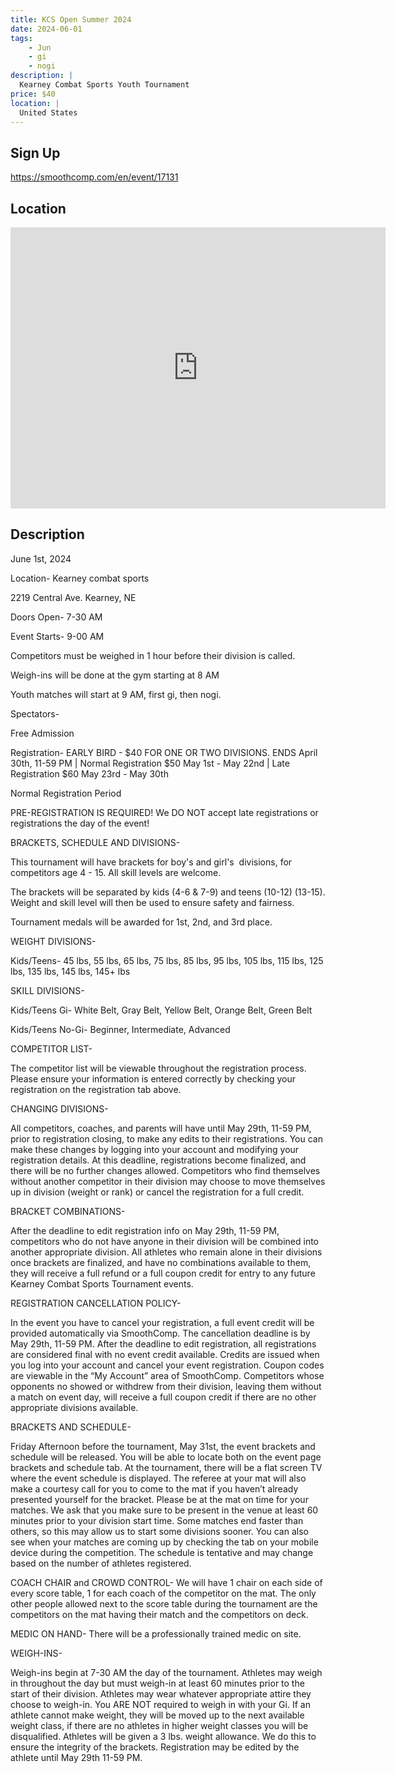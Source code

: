 ```yaml
---
title: KCS Open Summer 2024
date: 2024-06-01
tags:
    - Jun
    - gi 
    - nogi 
description: |
  Kearney Combat Sports Youth Tournament
price: $40
location: |
  United States
---
```

## Sign Up
https://smoothcomp.com/en/event/17131

## Location
<iframe src="https://www.google.com/maps/embed?pb=!1m18!1m12!1m3!1d12345.6789!2d0.0000000!3d0.0000000!2m3!1f0!2f0!3f0!3m2!1i1024!2i768!4f13.1!3m3!1m2!1s0x0%3A0x0!2z0.0000000!5e0!3m2!1sen!2sus!4v1234567890" width="600" height="450" style="border:0;" allowfullscreen="" loading="lazy"></iframe>

## Description
June 1st, 2024


Location- Kearney combat sports


2219 Central Ave. Kearney, NE


Doors Open- 7-30 AM 


Event Starts- 9-00 AM


Competitors must be weighed in 1 hour before their division is called.


Weigh-ins will be done at the gym starting at 8 AM


Youth matches will start at 9 AM, first gi, then nogi.


Spectators-


Free Admission


Registration- EARLY BIRD - $40 FOR ONE OR TWO DIVISIONS. ENDS April 30th, 11-59 PM | Normal Registration $50 May 1st - May 22nd | Late Registration $60 May 23rd - May 30th


Normal Registration Period 


PRE-REGISTRATION IS REQUIRED! We DO NOT accept late registrations or registrations the day of the event!


BRACKETS, SCHEDULE AND DIVISIONS-


This tournament will have brackets for boy's and girl's  divisions, for competitors age 4 - 15. All skill levels are welcome.


The brackets will be separated by kids (4-6 & 7-9) and teens (10-12) (13-15). Weight and skill level will then be used to ensure safety and fairness. 


Tournament medals will be awarded for 1st, 2nd, and 3rd place.


WEIGHT DIVISIONS-



Kids/Teens- 45 lbs, 55 lbs, 65 lbs, 75 lbs, 85 lbs, 95 lbs, 105 lbs, 115 lbs, 125 lbs, 135 lbs, 145 lbs, 145+ lbs



SKILL DIVISIONS-



Kids/Teens Gi- White Belt, Gray Belt, Yellow Belt, Orange Belt, Green Belt


Kids/Teens No-Gi- Beginner, Intermediate, Advanced



COMPETITOR LIST-


The competitor list will be viewable throughout the registration process. Please ensure your information is entered correctly by checking your registration on the registration tab above.


CHANGING DIVISIONS-


All competitors, coaches, and parents will have until May 29th, 11-59 PM, prior to registration closing, to make any edits to their registrations. You can make these changes by logging into your account and modifying your registration details. At this deadline, registrations become finalized, and there will be no further changes allowed. Competitors who find themselves without another competitor in their division may choose to move themselves up in division (weight or rank) or cancel the registration for a full credit.


BRACKET COMBINATIONS-


After the deadline to edit registration info on May 29th, 11-59 PM, competitors who do not have anyone in their division will be combined into another appropriate division. All athletes who remain alone in their divisions once brackets are finalized, and have no combinations available to them, they will receive a full refund or a full coupon credit for entry to any future Kearney Combat Sports Tournament events.


REGISTRATION CANCELLATION POLICY-


In the event you have to cancel your registration, a full event credit will be provided automatically via SmoothComp. The cancellation deadline is by May 29th, 11-59 PM. After the deadline to edit registration, all registrations are considered final with no event credit available. Credits are issued when you log into your account and cancel your event registration. Coupon codes are viewable in the “My Account” area of SmoothComp. Competitors whose opponents no showed or withdrew from their division, leaving them without a match on event day, will receive a full coupon credit if there are no other appropriate divisions available.


BRACKETS AND SCHEDULE-


Friday Afternoon before the tournament, May 31st, the event brackets and schedule will be released. You will be able to locate both on the event page brackets and schedule tab. At the tournament, there will be a flat screen TV where the event schedule is displayed. The referee at your mat will also make a courtesy call for you to come to the mat if you haven’t already presented yourself for the bracket. Please be at the mat on time for your matches. We ask that you make sure to be present in the venue at least 60 minutes prior to your division start time. Some matches end faster than others, so this may allow us to start some divisions sooner. You can also see when your matches are coming up by checking the tab on your mobile device during the competition. The schedule is tentative and may change based on the number of athletes registered.


COACH CHAIR and CROWD CONTROL- We will have 1 chair on each side of every score table, 1 for each coach of the competitor on the mat. The only other people allowed next to the score table during the tournament are the competitors on the mat having their match and the competitors on deck.


MEDIC ON HAND- There will be a professionally trained medic on site.


WEIGH-INS-


Weigh-ins begin at 7-30 AM the day of the tournament. Athletes may weigh in throughout the day but must weigh-in at least 60 minutes prior to the start of their division. Athletes may wear whatever appropriate attire they choose to weigh-in. You ARE NOT required to weigh in with your Gi. If an athlete cannot make weight, they will be moved up to the next available weight class, if there are no athletes in higher weight classes you will be disqualified. Athletes will be given a 3 lbs. weight allowance. We do this to ensure the integrity of the brackets. Registration may be edited by the athlete until May 29th 11-59 PM.